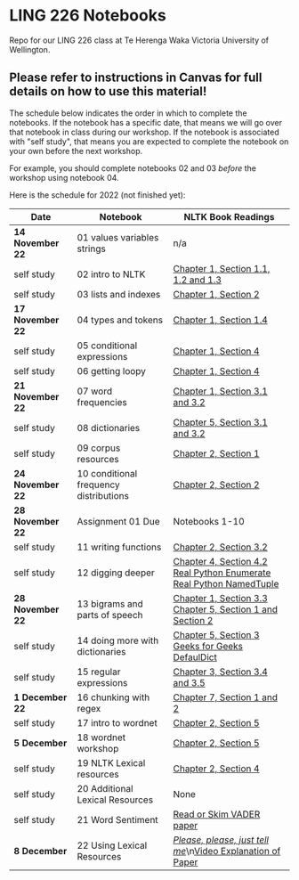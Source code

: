 # LING 226 Notebooks

Repo for our LING 226 class at Te Herenga Waka Victoria University of Wellington. 

## **Please refer to instructions in Canvas for full details on how to use this material!**

The schedule below indicates the order in which to complete the notebooks. If the notebook has a specific date, that means we will go over that notebook in class during our workshop. If the notebook is associated with "self study", that means you are expected to complete the notebook on your own before the next workshop. 

For example, you should complete notebooks 02 and 03 *before* the workshop using notebook 04. 

Here is the schedule for 2022 (not finished yet):

Date | Notebook | NLTK Book Readings
----|----|----
**14 November 22** | 01 values variables strings | n/a
self study | 02 intro to NLTK | [Chapter 1, Section 1.1, 1.2 and 1.3](https://www.nltk.org/book/ch01.html)
self study | 03 lists and indexes | [Chapter 1, Section 2](https://www.nltk.org/book/ch01.html#list_index_term)
**17 November 22**| 04 types and tokens | [Chapter 1, Section 1.4](https://www.nltk.org/book/ch01.html#token_index_term)
self study | 05 conditional expressions | [Chapter 1, Section 4](https://www.nltk.org/book/ch01.html#control_index_term)
self study | 06 getting loopy | [Chapter 1, Section 4](https://www.nltk.org/book/ch01.html#control_index_term)
**21 November 22** | 07 word frequencies | [Chapter 1, Section 3.1 and 3.2](https://www.nltk.org/book/ch01.html#frequency_distribution_index_term)
self study | 08 dictionaries | [Chapter 5, Section 3.1 and 3.2](https://www.nltk.org/book/ch05.html#sec-dictionaries)
self study | 09 corpus resources | [Chapter 2, Section 1](https://www.nltk.org/book/ch02.html)
**24 November 22** | 10 conditional frequency distributions | [Chapter 2, Section 2](https://www.nltk.org/book/ch02.html#conditional_frequency_distribution_index_term)
**28 November 22** | Assignment 01 Due | Notebooks 1-10
self study | 11 writing functions | [Chapter 2, Section 3.2](https://www.nltk.org/book/ch02.html#function_index_term)
self study | 12 digging deeper | [Chapter 4, Section 4.2](https://www.nltk.org/book/ch04.html#tuple_index_term)<br />[Real Python Enumerate](https://www.geeksforgeeks.org/enumerate-in-python/)<br />[Real Python NamedTuple](https://realpython.com/python-namedtuple/)
**28 November 22** | 13 bigrams and parts of speech | [Chapter 1, Section 3.3](https://www.nltk.org/book/ch01.html#bigrams_index_term)<br />[Chapter 5, Section 1 and Section 2](https://www.nltk.org/book/ch05.html#parts_of_speech_index_term)
self study | 14 doing more with dictionaries | [Chapter 5, Section 3](https://www.nltk.org/book/ch05.html#dictionary_index_term) <br /> [Geeks for Geeks DefaulDict](https://www.geeksforgeeks.org/defaultdict-in-python/)
self study | 15 regular expressions | [Chapter 3, Section 3.4 and 3.5](https://www.nltk.org/book/ch03.html#sec-regular-expressions-word-patterns)
**1 December 22** | 16 chunking with regex | [Chapter 7, Section 1 and 2](https://www.nltk.org/book/ch07.html)
self study | 17 intro to wordnet | [Chapter 2, Section 5](https://www.nltk.org/book/ch02.html#wordnet_index_term)
**5 December** | 18 wordnet workshop | [Chapter 2, Section 5](https://www.nltk.org/book/ch02.html#wordnet_index_term)
self study | 19 NLTK Lexical resources | [Chapter 2, Section 4](https://www.nltk.org/book/ch02.html)
self study | 20 Additional Lexical Resources | None
self study | 21 Word Sentiment | [Read or Skim VADER paper](https://ojs.aaai.org/index.php/ICWSM/article/view/14550/14399)
**8 December** | 22 Using Lexical Resources | [*Please, please, just tell me*](https://journals.uic.edu/ojs/index.php/dad/article/view/11387/10030)\n[Video Explanation of Paper](https://vstream.au.panopto.com/Panopto/Pages/Viewer.aspx?id=554acdba-a8cc-4c3b-8d00-adf500816e28)